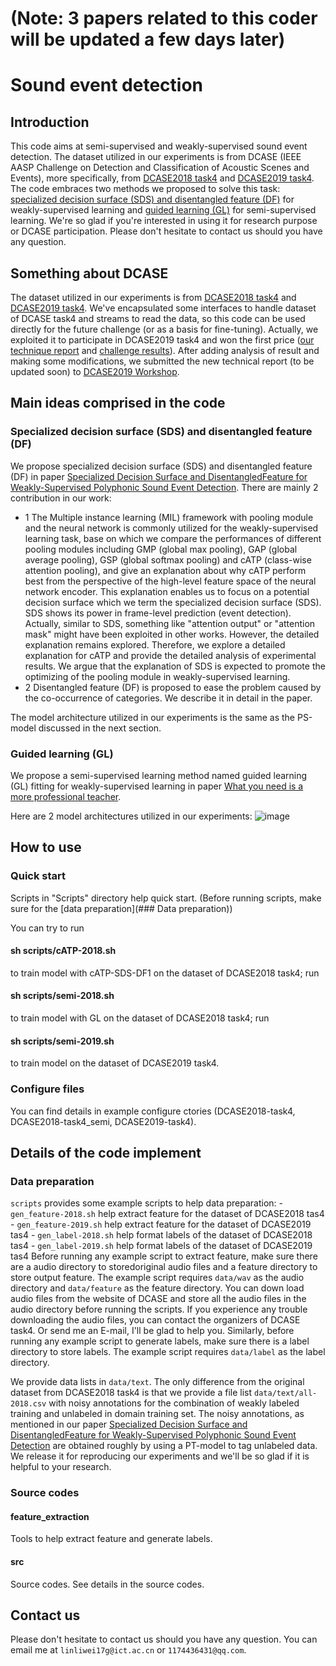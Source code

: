 # (Note: 3 papers related to this coder will be updated a few days later)
# Sound event detection
## Introduction
  This code aims at semi-supervised and weakly-supervised sound event detection. The dataset utilized in our experiments is from DCASE (IEEE AASP Challenge on Detection and Classification of Acoustic Scenes and Events), more specifically, from [DCASE2018 task4](http://dcase.community/challenge2018/task-large-scale-weakly-labeled-semi-supervised-sound-event-detection) and [DCASE2019 task4](http://dcase.community/challenge2019/task-sound-event-detection-in-domestic-environments). The code embraces two methods we proposed to solve this task: [specialized decision surface (SDS) and disentangled feature (DF)](https://arxiv.org/abs/1905.10091) for weakly-supervised learning and [guided learning (GL)](https://arxiv.org/abs/1906.02517) for semi-supervised learning. We're so glad if you're interested in using it for research purpose or DCASE participation. Please don't hesitate to contact us should you have any question.
  
## Something about DCASE
  The dataset utilized in our experiments is from [DCASE2018 task4](http://dcase.community/challenge2018/task-large-scale-weakly-labeled-semi-supervised-sound-event-detection) and [DCASE2019 task4](http://dcase.community/challenge2019/task-sound-event-detection-in-domestic-environments). We've encapsulated some interfaces to handle dataset of DCASE task4 and streams to read the data, so this code can be used directly for the future challenge (or as a basis for fine-tuning).
Actually, we exploited it to participate in DCASE2019 task4 and won the first price ([our technique report](http://dcase.community/documents/challenge2019/technical_reports/DCASE2019_Lin_25.pdf) and [challenge results](http://dcase.community/challenge2019/task-sound-event-detection-in-domestic-environments-results)). After adding analysis of result and making some modifications, we submitted the new technical report (to be updated soon) to [DCASE2019 Workshop](http://dcase.community/workshop2019/). 
## Main ideas comprised in the code
### Specialized decision surface (SDS) and disentangled feature (DF)
We propose specialized decision surface (SDS) and disentangled feature (DF) in paper [Specialized Decision Surface and DisentangledFeature for Weakly-Supervised Polyphonic Sound Event Detection](https://arxiv.org/abs/1905.10091).
There are mainly 2 contribution in our work:
  - 1 The Multiple instance learning (MIL) framework with pooling module and the neural network is commonly utilized for the weakly-supervised learning task, base on which we compare the performances of different pooling modules including GMP (global max pooling), GAP (global average pooling), GSP (global softmax pooling) and cATP (class-wise attention pooling), and give an explanation about why cATP perform best from the perspective of the high-level feature space of the neural network encoder. This explanation enables us to focus on a potential decision surface which we term the specialized decision surface (SDS). SDS shows its power in frame-level prediction (event detection). Actually, similar to SDS, something like "attention output" or "attention mask" might have been exploited in other works. However, the detailed explanation remains explored. Therefore, we explore a detailed explanation for cATP and provide the detailed analysis of experimental results. We argue that the explanation of SDS is expected to promote the optimizing of the pooling module in weakly-supervised learning.
  - 2 Disentangled feature (DF) is proposed to ease the problem caused by the co-occurrence of categories. We describe it in detail in the paper.
  
  The model architecture utilized in our experiments is the same as the PS-model discussed in the next section.


### Guided learning (GL)
  We propose a semi-supervised learning method named guided learning (GL) fitting for weakly-supervised learning in paper [What you need is a more professional teacher](https://arxiv.org/abs/1906.02517).

  Here are 2 model architectures utilized in our experiments:
  ![image](https://github.com/Kikyo-16/Sound_event_detection/blob/master/image/fig1.png)

## How to use
### Quick start
Scripts in "Scripts" directory help quick start.
(Before running scripts, make sure for the [data preparation](### Data preparation))

You can try to run
#### sh scripts/cATP-2018.sh
to train model with cATP-SDS-DF1 on the dataset of DCASE2018 task4;
run
#### sh scripts/semi-2018.sh
to train model with GL on the dataset of DCASE2018 task4;
run
#### sh scripts/semi-2019.sh
to train model on the dataset of DCASE2019 task4.

### Configure files
You can find details in example configure ctories (DCASE2018-task4, DCASE2018-task4_semi, DCASE2019-task4).

## Details of the code implement
### Data preparation
  `scripts` provides some example scripts to help data preparation:
    - `gen_feature-2018.sh` help extract feature for the dataset of DCASE2018 tas4
    - `gen_feature-2019.sh` help extract feature for the dataset of DCASE2019 tas4
    - `gen_label-2018.sh` help format labels of the dataset of DCASE2018 tas4
    - `gen_label-2019.sh` help format labels of the dataset of DCASE2019 tas4
  Before running any example script to extract feature, make sure there are a audio directory to storedoriginal audio files and a feature directory to store output feature. The example script requires `data/wav` as the audio directory and `data/feature` as the feature directory.
  You can down load audio files from the website of DCASE and store all the audio files in the audio directory before running the scripts.
  If you experience any trouble downloading the audio files, you can contact the organizers of DCASE task4. Or send me an E-mail, I'll be glad to help you.
  Similarly, before running any example script to generate labels, make sure there is a label directory to store labels. The example script requires `data/label` as the label directory.
  
  We provide data lists in `data/text`. The only difference from the original dataset from DCASE2018 task4 is that we provide a file list `data/text/all-2018.csv` with noisy annotations for the combination of weakly labeled training and unlabeled in domain training set. The noisy annotations, as mentioned in our paper [Specialized Decision Surface and DisentangledFeature for Weakly-Supervised Polyphonic Sound Event Detection](https://arxiv.org/abs/1905.10091) are obtained roughly by using a PT-model to tag unlabeled data. We release it for reproducing our experiments and we'll be so glad if it is helpful to your research.
  
### Source codes
#### feature_extraction
Tools to help extract feature and generate labels.
#### src
Source codes. See details in the source codes.

## Contact us
Please don't hesitate to contact us should you have any question. You can email me at `linliwei17g@ict.ac.cn` or `1174436431@qq.com`.
